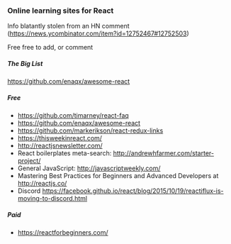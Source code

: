
### Online learning sites for React ###
Info blatantly stolen from an HN comment
(https://news.ycombinator.com/item?id=12752467#12752503)

Free free to add, or comment

##### The Big List #####
https://github.com/enaqx/awesome-react

##### Free #####
* https://github.com/timarney/react-faq
* https://github.com/enaqx/awesome-react
* https://github.com/markerikson/react-redux-links
* https://thisweekinreact.com/
* http://reactjsnewsletter.com/
* React boilerplates meta-search: http://andrewhfarmer.com/starter-project/
* General JavaScript: http://javascriptweekly.com/
* Mastering Best Practices for Beginners and Advanced Developers at http://reactjs.co/
* Discord https://facebook.github.io/react/blog/2015/10/19/reactiflux-is-moving-to-discord.html

##### Paid #####
* https://reactforbeginners.com/
